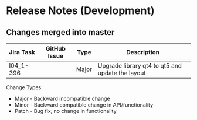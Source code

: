 Release Notes (Development)
===========================

Changes merged into master
--------------------------
| Jira Task | GitHub Issue | Type | Description |
|-----------|--------------|------|-------------|
|I04_1-396||Major|Upgrade library qt4 to qt5 and update the layout|

Change Types:
* Major - Backward incompatible change
* Minor - Backward compatible change in API/functionality
* Patch - Bug fix, no change in functionality



